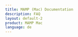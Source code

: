 ```yaml
---
title: MAMP (Mac) Documentation
description: FAQ
layout: default-2
product: MAMP Mac
language: de
---
```

